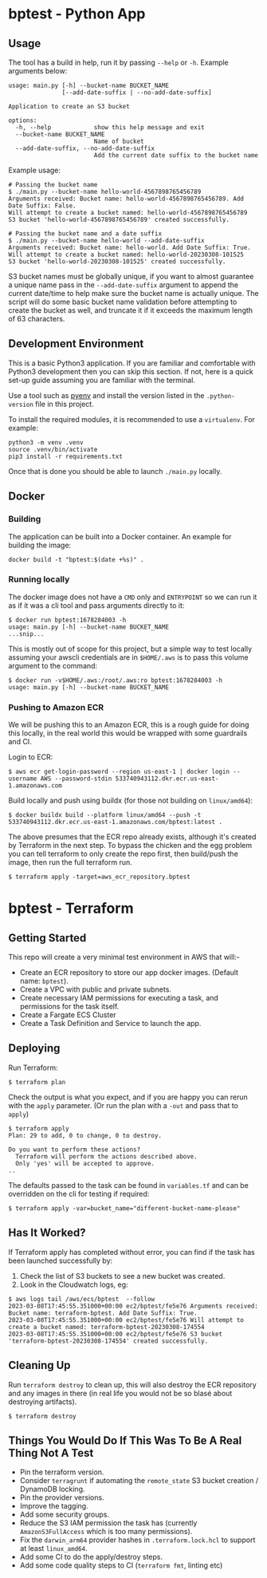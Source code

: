 # bptest - Python App

## Usage

The tool has a build in help, run it by passing `--help` or `-h`. Example arguments below:

```shell
usage: main.py [-h] --bucket-name BUCKET_NAME
               [--add-date-suffix | --no-add-date-suffix]

Application to create an S3 bucket

options:
  -h, --help            show this help message and exit
  --bucket-name BUCKET_NAME
                        Name of bucket
  --add-date-suffix, --no-add-date-suffix
                        Add the current date suffix to the bucket name
```

Example usage:


```shell
# Passing the bucket name
$ ./main.py --bucket-name hello-world-4567898765456789
Arguments received: Bucket name: hello-world-4567898765456789. Add Date Suffix: False.
Will attempt to create a bucket named: hello-world-4567898765456789
S3 bucket 'hello-world-4567898765456789' created successfully.

# Passing the bucket name and a date suffix
$ ./main.py --bucket-name hello-world --add-date-suffix
Arguments received: Bucket name: hello-world. Add Date Suffix: True.
Will attempt to create a bucket named: hello-world-20230308-101525
S3 bucket 'hello-world-20230308-101525' created successfully.
```

S3 bucket names must be globally unique, if you want to almost guarantee a unique name pass in the
`--add-date-suffix` argument to append the current date/time to help make sure the bucket name is
actually unique. The script will do some basic bucket name validation before attempting to create
the bucket as well, and truncate it if it exceeds the maximum length of 63 characters.

## Development Environment

This is a basic Python3 application. If you are familiar and comfortable with Python3 development
then you can skip this section. If not, here is a quick set-up guide assuming you are familiar
with the terminal.

Use a tool such as [pyenv](https://github.com/pyenv/pyenv) and install the version listed in the
`.python-version` file in this project.

To install the required modules, it is recommended to use a `virtualenv`. For example:

```shell
python3 -m venv .venv
source .venv/bin/activate
pip3 install -r requirements.txt
```

Once that is done you should be able to launch `./main.py` locally.

## Docker

### Building

The application can be built into a Docker container. An example for building the image:

```shell
docker build -t "bptest:$(date +%s)" .
```

### Running locally

The docker image does not have a `CMD` only and `ENTRYPOINT` so we can run it as if it was
a cli tool and pass arguments directly to it:

```shell
$ docker run bptest:1678284003 -h
usage: main.py [-h] --bucket-name BUCKET_NAME
...snip...
```

This is mostly out of scope for this project, but a simple way to test locally assuming your awscli
credentials are in `$HOME/.aws` is to pass this volume argument to the command:

```shell
$ docker run -v$HOME/.aws:/root/.aws:ro bptest:1678284003 -h
usage: main.py [-h] --bucket-name BUCKET_NAME
```

### Pushing to Amazon ECR

We will be pushing this to an Amazon ECR, this is a rough guide for doing this locally, in the
real world this would be wrapped with some guardrails and CI.

Login to ECR:

```shell
$ aws ecr get-login-password --region us-east-1 | docker login --username AWS --password-stdin 533740943112.dkr.ecr.us-east-1.amazonaws.com
```

Build locally and push using buildx (for those not building on `linux/amd64`):

```shell
$ docker buildx build --platform linux/amd64 --push -t 533740943112.dkr.ecr.us-east-1.amazonaws.com/bptest:latest .
```

The above presumes that the ECR repo already exists, although it's created by Terraform in the next step. To bypass the
chicken and the egg problem you can tell terraform to only create the repo first, then build/push the image, then run
the full terraform run.

```shell
$ terraform apply -target=aws_ecr_repository.bptest
```

# bptest - Terraform

## Getting Started

This repo will create a very minimal test environment in AWS that will:-

* Create an ECR repository to store our app docker images. (Default name: `bptest`).
* Create a VPC with public and private subnets.
* Create necessary IAM permissions for executing a task, and permissions for the task itself.
* Create a Fargate ECS Cluster
* Create a Task Definition and Service to launch the app.

## Deploying

Run Terraform:

```shell
$ terraform plan
```

Check the output is what you expect, and if you are happy you can rerun with the `apply` parameter.
(Or run the plan with a `-out` and pass that to `apply`)

```shell
$ terraform apply
Plan: 29 to add, 0 to change, 0 to destroy.

Do you want to perform these actions?
  Terraform will perform the actions described above.
  Only 'yes' will be accepted to approve.
..
```

The defaults passed to the task can be found in `variables.tf` and can be overridden on the cli for
testing if required:

```shell
$ terraform apply -var=bucket_name="different-bucket-name-please"
```

## Has It Worked?

If Terraform apply has completed without error, you can find if the task has been launched successfully by:

1. Check the list of S3 buckets to see a new bucket was created.
2. Look in the Cloudwatch logs, eg:

```shell
$ aws logs tail /aws/ecs/bptest  --follow
2023-03-08T17:45:55.351000+00:00 ec2/bptest/fe5e76 Arguments received: Bucket name: terraform-bptest. Add Date Suffix: True.
2023-03-08T17:45:55.351000+00:00 ec2/bptest/fe5e76 Will attempt to create a bucket named: terraform-bptest-20230308-174554
2023-03-08T17:45:55.351000+00:00 ec2/bptest/fe5e76 S3 bucket 'terraform-bptest-20230308-174554' created successfully.
```

## Cleaning Up

Run `terraform destroy` to clean up, this will also destroy the ECR repository and any images in there (in real
life you would not be so blasé about destroying artifacts).

```shell
$ terraform destroy
```

## Things You Would Do If This Was To Be A Real Thing Not A Test

* Pin the terraform version.
* Consider `terragrunt` if automating the `remote_state` S3 bucket creation / DynamoDB locking.
* Pin the provider versions.
* Improve the tagging.
* Add some security groups.
* Reduce the S3 IAM permission the task has (currently `AmazonS3FullAccess` which is too many permissions).
* Fix the `darwin_arm64` provider hashes in `.terraform.lock.hcl` to support at least `linux_amd64`.
* Add some CI to do the apply/destroy steps.
* Add some code quality steps to CI (`terraform fmt`, linting etc)
